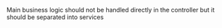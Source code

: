 Main business logic should not be handled directly in the controller but it should be separated into services
